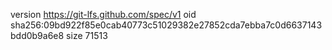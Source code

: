 version https://git-lfs.github.com/spec/v1
oid sha256:09bd922f85e0cab40773c51029382e27852cda7ebba7c0d6637143bdd0b9a6e8
size 71513
